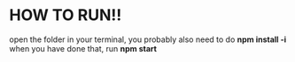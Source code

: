 # HOW TO RUN!!
open the folder in your terminal, you probably also need to do **npm install -i**
when you have done that, run **npm start**
